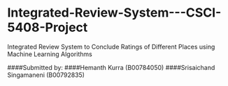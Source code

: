 # Integrated-Review-System---CSCI-5408-Project
Integrated Review System to Conclude Ratings of Different Places using Machine Learning Algorithms 

####Submitted by:
####Hemanth Kurra (B00784050)
####Srisaichand Singamaneni (B00792835)
